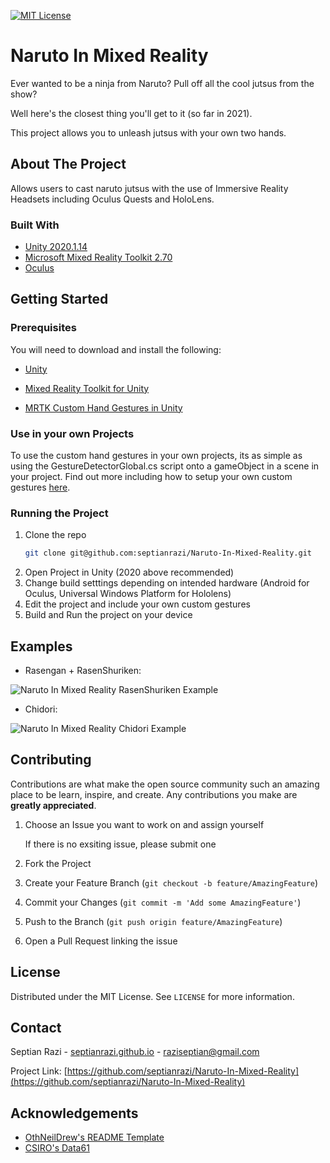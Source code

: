 
<!--
*** Thanks for checking out the Best-README-Template. If you have a suggestion
*** that would make this better, please fork the repo and create a pull request
*** or simply open an issue with the tag "enhancement".
*** Thanks again! Now go create something AMAZING! :D
-->



<!-- PROJECT SHIELDS -->
<!--
*** I'm using markdown "reference style" links for readability.
*** Reference links are enclosed in brackets [ ] instead of parentheses ( ).
*** See the bottom of this document for the declaration of the reference variables
*** for contributors-url, forks-url, etc. This is an optional, concise syntax you may use.
*** https://www.markdownguide.org/basic-syntax/#reference-style-links
-->
<!-- [![Contributors][contributors-shield]][contributors-url]
[![Forks][forks-shield]][forks-url]
[![Stargazers][stars-shield]][stars-url]
[![Issues][issues-shield]][issues-url] -->
[![MIT License][license-shield]][license-url]
<!-- [![LinkedIn][linkedin-shield]][linkedin-url] -->

# Naruto In Mixed Reality

Ever wanted to be a ninja from Naruto? Pull off all the cool jutsus from the show?

Well here's the closest thing you'll get to it (so far in 2021).

This project allows you to unleash jutsus with your own two hands.

<!-- PROJECT LOGO -->
<!-- <br />
<p align="center">
  <a href="https://github.com/othneildrew/Best-README-Template">
    <img src="images/logo.png" alt="Logo" width="80" height="80">
  </a>

  <h3 align="center">MRTK Custom Gestures in Unity</h3>

  <p align="center">
    Custom Gestures with Mixed Reality Toolkit!
    <br />
    <a href="https://github.com/othneildrew/Best-README-Template"><strong>Explore the docs »</strong></a>
    <br />
    <br />
    <a href="https://github.com/septianrazi/MRTK-Custom-Gestures-Unity">View Demo</a>
    ·
    <a href="https://github.com/septianrazi/MRTK-Custom-Gestures-Unity/issues">Report Bug</a>
    ·
    <a href="https://github.com/septianrazi/MRTK-Custom-Gestures-Unity/issues">Request Feature</a>
  </p>
</p> -->



<!-- TABLE OF CONTENTS -->
<!-- <details open="open">
  <summary>Table of Contents</summary>
  <ol>
    <li>
      <a href="#about-the-project">About The Project</a>
      <ul>
        <li><a href="#built-with">Built With</a></li>
      </ul>
    </li>
    <li>
      <a href="#getting-started">Getting Started</a>
      <ul>
        <li><a href="#prerequisites">Prerequisites</a></li>
        <li><a href="#use-in-your-own-projects">Use in your own Projects</a></li>
        <li><a href="#running-the-project">Running this Project</a></li>
      </ul>
    </li>
    <li><a href="#examples">Examples</a></li>
    <li><a href="#roadmap">Roadmap</a></li>
    <li><a href="#contributing">Contributing</a></li>
    <li><a href="#license">License</a></li>
    <li><a href="#contact">Contact</a></li>
    <li><a href="#acknowledgements">Acknowledgements</a></li>
  </ol>
</details> -->



<!-- ABOUT THE PROJECT -->
## About The Project

<!-- [![Product Name Screen Shot][product-screenshot]](https://example.com) -->

Allows users to cast naruto jutsus with the use of Immersive Reality Headsets including Oculus Quests and HoloLens.

### Built With

* [Unity 2020.1.14](https://unity.com)
* [Microsoft Mixed Reality Toolkit 2.70](https://docs.microsoft.com/en-gb/windows/mixed-reality/mrtk-unity/)
* [Oculus](https://developer.oculus.com/)



<!-- GETTING STARTED -->
## Getting Started

### Prerequisites

You will need to download and install the following:
* [Unity](https://unity3d.com/get-unity/download)

* [Mixed Reality Toolkit for Unity](https://docs.microsoft.com/en-us/windows/mixed-reality/develop/install-the-tools?tabs=unity)

* [MRTK Custom Hand Gestures in Unity](https://github.com/septianrazi/MRTK-Custom-Gestures-Unity)


### Use in your own Projects

To use the custom hand gestures in your own projects, its as simple as using the GestureDetectorGlobal.cs script onto a gameObject in a scene in your project. Find out more including how to setup your own custom gestures [here](Assets/HandGestureAssets/Scripts).

### Running the Project

1. Clone the repo
   ```sh
   git clone git@github.com:septianrazi/Naruto-In-Mixed-Reality.git
   ```
2. Open Project in Unity (2020 above recommended)
3. Change build setttings depending on intended hardware (Android for Oculus, Universal Windows Platform for Hololens)
4. Edit the project and include your own custom gestures
5. Build and Run the project on your device


<!-- USAGE EXAMPLES -->
## Examples

- Rasengan + RasenShuriken:

![Naruto In Mixed Reality RasenShuriken Example](Screenshots/ExampleRasenShuriken.gif)

- Chidori:

![Naruto In Mixed Reality Chidori Example](Screenshots/ExampleChidori.gif)


<!-- ROADMAP -->
<!-- ## Roadmap

See the [open issues](https://github.com/othneildrew/Best-README-Template/issues) for a list of proposed features (and known issues). -->



<!-- CONTRIBUTING -->
## Contributing

Contributions are what make the open source community such an amazing place to be learn, inspire, and create. Any contributions you make are **greatly appreciated**.

1. Choose an Issue you want to work on and assign yourself

   If there is no exsiting issue, please submit one 

1. Fork the Project
2. Create your Feature Branch (`git checkout -b feature/AmazingFeature`)
3. Commit your Changes (`git commit -m 'Add some AmazingFeature'`)
4. Push to the Branch (`git push origin feature/AmazingFeature`)
5. Open a Pull Request linking the issue


<!-- LICENSE -->
## License

Distributed under the MIT License. See `LICENSE` for more information.

<!-- CONTACT -->
## Contact

Septian Razi - [septianrazi.github.io](septianrazi.github.io) - raziseptian@gmail.com

Project Link: [https://github.com/septianrazi/Naruto-In-Mixed-Reality](https://github.com/septianrazi/Naruto-In-Mixed-Reality)



<!-- ACKNOWLEDGEMENTS -->
## Acknowledgements
* [OthNeilDrew's README Template](https://github.com/othneildrew/Best-README-Template)
* [CSIRO's Data61](https://data61.csiro.au/)
<!-- 
* [Img Shields](https://shields.io)
* [Choose an Open Source License](https://choosealicense.com)
* [GitHub Pages](https://pages.github.com)
* [Animate.css](https://daneden.github.io/animate.css)
* [Loaders.css](https://connoratherton.com/loaders)
* [Slick Carousel](https://kenwheeler.github.io/slick)
* [Smooth Scroll](https://github.com/cferdinandi/smooth-scroll)
* [Sticky Kit](http://leafo.net/sticky-kit)
* [JVectorMap](http://jvectormap.com)
* [Font Awesome](https://fontawesome.com) -->





<!-- MARKDOWN LINKS & IMAGES -->
<!-- https://www.markdownguide.org/basic-syntax/#reference-style-links -->
[contributors-shield]: https://img.shields.io/github/contributors/othneildrew/Best-README-Template.svg?style=for-the-badge
[contributors-url]: https://github.com/othneildrew/Best-README-Template/graphs/contributors
[forks-shield]: https://img.shields.io/github/forks/othneildrew/Best-README-Template.svg?style=for-the-badge
[forks-url]: https://github.com/othneildrew/Best-README-Template/network/members
[stars-shield]: https://img.shields.io/github/stars/othneildrew/Best-README-Template.svg?style=for-the-badge
[stars-url]: https://github.com/othneildrew/Best-README-Template/stargazers
[issues-shield]: https://img.shields.io/github/issues/othneildrew/Best-README-Template.svg?style=for-the-badge
[issues-url]: https://github.com/othneildrew/Best-README-Template/issues
[license-shield]: https://img.shields.io/github/license/othneildrew/Best-README-Template.svg?style=for-the-badge
[license-url]: https://github.com/othneildrew/Best-README-Template/blob/master/LICENSE.txt
[linkedin-shield]: https://img.shields.io/badge/-LinkedIn-black.svg?style=for-the-badge&logo=linkedin&colorB=555
[linkedin-url]: https://linkedin.com/in/othneildrew
[product-screenshot]: images/screenshot.png